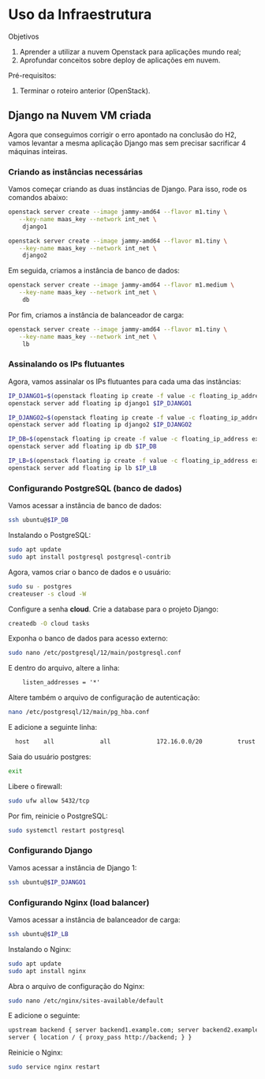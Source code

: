 # Uso da Infraestrutura

Objetivos

1. Aprender a utilizar a nuvem Openstack para aplicações mundo real;
2. Aprofundar conceitos sobre deploy de aplicações em nuvem.

Pré-requisitos:

1. Terminar o roteiro anterior (OpenStack).

## Django na Nuvem VM criada

Agora que conseguimos corrigir o erro apontado na conclusão do H2, vamos levantar a mesma aplicação Django mas sem precisar sacrificar 4 máquinas inteiras.

### Criando as instâncias necessárias

Vamos começar criando as duas instâncias de Django. Para isso, rode os comandos abaixo:

```bash
openstack server create --image jammy-amd64 --flavor m1.tiny \
   --key-name maas_key --network int_net \
    django1
```

```bash
openstack server create --image jammy-amd64 --flavor m1.tiny \
   --key-name maas_key --network int_net \
    django2
```

Em seguida, criamos a instância de banco de dados:

```bash
openstack server create --image jammy-amd64 --flavor m1.medium \
   --key-name maas_key --network int_net \
    db
```

Por fim, criamos a instância de balanceador de carga:

```bash
openstack server create --image jammy-amd64 --flavor m1.tiny \
   --key-name maas_key --network int_net \
    lb
```

### Assinalando os IPs flutuantes

Agora, vamos assinalar os IPs flutuantes para cada uma das instâncias:

```bash
IP_DJANGO1=$(openstack floating ip create -f value -c floating_ip_address ext_net)
openstack server add floating ip django1 $IP_DJANGO1
```

```bash
IP_DJANGO2=$(openstack floating ip create -f value -c floating_ip_address ext_net)
openstack server add floating ip django2 $IP_DJANGO2
```

```bash
IP_DB=$(openstack floating ip create -f value -c floating_ip_address ext_net)
openstack server add floating ip db $IP_DB
```

```bash
IP_LB=$(openstack floating ip create -f value -c floating_ip_address ext_net)
openstack server add floating ip lb $IP_LB
```

### Configurando PostgreSQL (banco de dados)

Vamos acessar a instância de banco de dados:

```bash
ssh ubuntu@$IP_DB
```

Instalando o PostgreSQL:

```bash
sudo apt update
sudo apt install postgresql postgresql-contrib
```

Agora, vamos criar o banco de dados e o usuário:

```bash
sudo su - postgres
createuser -s cloud -W
```

Configure a senha **cloud**. Crie a database para o projeto Django:

```bash
createdb -O cloud tasks
```

Exponha o banco de dados para acesso externo:

```bash
sudo nano /etc/postgresql/12/main/postgresql.conf
```

E dentro do arquivo, altere a linha:

```txt
    listen_addresses = '*'
```

Altere também o arquivo de configuração de autenticação:

```bash
nano /etc/postgresql/12/main/pg_hba.conf
```

E adicione a seguinte linha:

```txt
  host    all             all             172.16.0.0/20          trust
```

Saia do usuário postgres:

```bash
exit
```

Libere o firewall:

```bash
sudo ufw allow 5432/tcp
```

Por fim, reinicie o PostgreSQL:

```bash
sudo systemctl restart postgresql
```

### Configurando Django

Vamos acessar a instância de Django 1:

```bash
ssh ubuntu@$IP_DJANGO1
```

### Configurando Nginx (load balancer)

Vamos acessar a instância de balanceador de carga:

```bash
ssh ubuntu@$IP_LB
```

Instalando o Nginx:

```bash
sudo apt update
sudo apt install nginx
```

Abra o arquivo de configuração do Nginx:

```bash
sudo nano /etc/nginx/sites-available/default
```

E adicione o seguinte:

```txt
upstream backend { server backend1.example.com; server backend2.example.com; server backend3.example.com; }
server { location / { proxy_pass http://backend; } }
```

Reinicie o Nginx:

```bash
sudo service nginx restart
```
